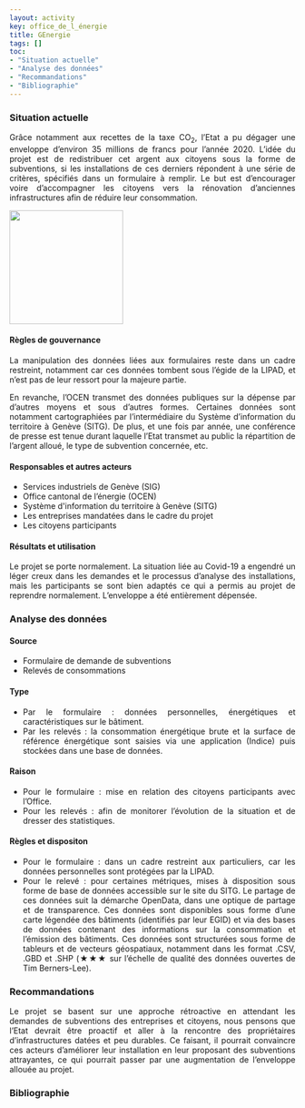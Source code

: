 ```yaml
---
layout: activity
key: office_de_l_énergie
title: GEnergie
tags: []
toc:
- "Situation actuelle"
- "Analyse des données"
- "Recommandations"
- "Bibliographie"
---
```


### Situation actuelle
<div align="justify"><p>Grâce notamment aux recettes de la taxe CO<sub>2</sub>, l’Etat a pu dégager une enveloppe d’environ 35 millions de francs pour l’année 2020. L’idée du projet est de redistribuer cet argent aux citoyens sous la forme de subventions, si les installations de ces derniers répondent à une série de critères, spécifiés dans un formulaire à remplir. Le but est d’encourager voire d’accompagner les citoyens vers la rénovation d’anciennes infrastructures afin de réduire leur consommation.</p></div>

<img src="https://www.ge.ch/media/d7/genergie_couleur_short.jpg" width="200" height="200">

#### Règles de gouvernance
<div align="justify"><p>La manipulation des données liées aux formulaires reste dans un cadre restreint, notamment car ces données tombent sous l’égide de la LIPAD, et n’est pas de leur ressort pour la majeure partie.</p>
<p>En revanche, l’OCEN transmet des données publiques sur la dépense par d’autres moyens et sous d’autres formes. Certaines données sont notamment cartographiées par l’intermédiaire du Système d’information du territoire à Genève (SITG). De plus, et une fois par année, une conférence de presse est tenue durant laquelle l’Etat transmet au public la répartition de l’argent alloué, le type de subvention concernée, etc.</p></div>

#### Responsables et autres acteurs
- Services industriels de Genève (SIG)
- Office cantonal de l’énergie (OCEN)
- Système d'information du territoire à Genève (SITG)
- Les entreprises mandatées dans le cadre du projet
- Les citoyens participants

#### Résultats et utilisation
<div align="justify"><p>Le projet se porte normalement. La situation liée au Covid-19 a engendré un léger creux dans les demandes et le processus d’analyse des installations, mais les participants se sont bien adaptés ce qui a permis au projet de reprendre normalement. L’enveloppe a été entièrement dépensée.</p><div>


### Analyse des données

#### Source
- Formulaire de demande de subventions
- Relevés de consommations

#### Type
- Par le formulaire : données personnelles, énergétiques et caractéristiques sur le bâtiment. 
- Par les relevés : la consommation énergétique brute et la surface de référence énergétique sont saisies via une application (Indice) puis stockées dans une base de données.

#### Raison
- Pour le formulaire : mise en relation des citoyens participants avec l’Office.
- Pour les relevés : afin de monitorer l’évolution de la situation et de dresser des statistiques.

#### Règles et dispositon
- Pour le formulaire : dans un cadre restreint aux particuliers, car les données personnelles sont protégées par la LIPAD.
- Pour le relevé : pour certaines métriques, mises à disposition sous forme de base de données accessible sur le site du SITG. Le partage de ces données suit la démarche OpenData, dans une optique de partage et de transparence.
Ces données sont disponibles sous forme d’une carte légendée des bâtiments (identifiés par leur EGID) et via des bases de données contenant des informations sur la consommation et l’émission des bâtiments.
Ces données sont structurées sous forme de tableurs et de vecteurs géospatiaux, notamment dans les format .CSV, .GBD et .SHP (★★★ sur l’échelle de qualité des données ouvertes de Tim Berners-Lee).


### Recommandations
<div align="justify"><p>Le projet se basent sur une approche rétroactive en attendant les demandes de subventions des entreprises et citoyens, nous pensons que l’Etat devrait être proactif et aller à la rencontre des propriétaires d’infrastructures datées et peu durables. Ce faisant, il pourrait convaincre ces acteurs d’améliorer leur installation en leur proposant des subventions attrayantes, ce qui pourrait passer par une augmentation de l’enveloppe allouée au projet.</p><div>


### Bibliographie

